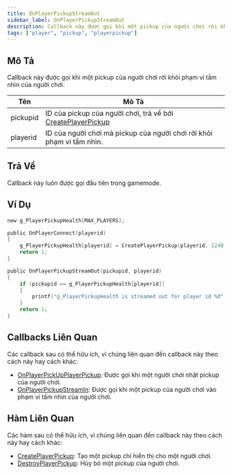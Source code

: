 ```yaml
---
title: OnPlayerPickupStreamOut
sidebar_label: OnPlayerPickupStreamOut
description: Callback này được gọi khi một pickup của người chơi rời khỏi phạm vi tầm nhìn của người chơi.
tags: ["player", "pickup", "playerpickup"]
---
```


<VersionWarn name='callback' version='omp v1.1.0.2612' />

## Mô Tả

Callback này được gọi khi một pickup của người chơi rời khỏi phạm vi tầm nhìn của người chơi.

| Tên      | Mô Tả                                                                                           |
| -------- | ------------------------------------------------------------------------------------------------ |
| pickupid | ID của pickup của người chơi, trả về bởi [CreatePlayerPickup](../functions/CreatePlayerPickup) |
| playerid | ID của người chơi mà pickup của người chơi rời khỏi phạm vi tầm nhìn.                           |

## Trả Về

Callback này luôn được gọi đầu tiên trong gamemode.

## Ví Dụ

```c
new g_PlayerPickupHealth[MAX_PLAYERS];

public OnPlayerConnect(playerid)
{
    g_PlayerPickupHealth[playerid] = CreatePlayerPickup(playerid, 1240, 2, 2009.8474, 1218.0459, 10.8175);
    return 1;
}

public OnPlayerPickupStreamOut(pickupid, playerid)
{
    if (pickupid == g_PlayerPickupHealth[playerid])
    {
        printf("g_PlayerPickupHealth is streamed out for player id %d", playerid);
    }
    return 1;
}
```

## Callbacks Liên Quan

Các callback sau có thể hữu ích, vì chúng liên quan đến callback này theo cách này hay cách khác:

- [OnPlayerPickUpPlayerPickup](OnPlayerPickUpPlayerPickup): Được gọi khi một người chơi nhặt pickup của người chơi.
- [OnPlayerPickupStreamIn](OnPlayerPickupStreamIn): Được gọi khi một pickup của người chơi vào phạm vi tầm nhìn của người chơi.

## Hàm Liên Quan

Các hàm sau có thể hữu ích, vì chúng liên quan đến callback này theo cách này hay cách khác:

- [CreatePlayerPickup](../functions/CreatePlayerPickup): Tạo một pickup chỉ hiển thị cho một người chơi.
- [DestroyPlayerPickup](../functions/DestroyPlayerPickup): Hủy bỏ một pickup của người chơi.